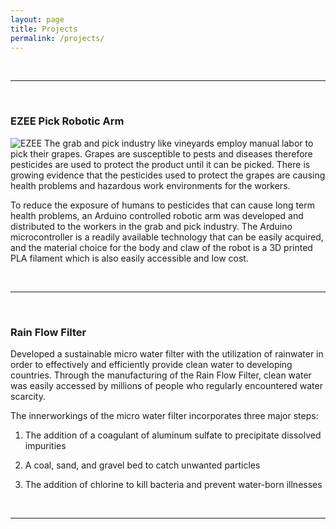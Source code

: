 ```yaml
---
layout: page
title: Projects
permalink: /projects/
---
```



<br>
<hr/>
<br>

### EZEE Pick Robotic Arm 

![EZEE](/assets/images/EZRA.jpg)
The grab and pick industry like vineyards employ manual labor to pick their grapes. Grapes are susceptible to pests and diseases therefore pesticides are used to protect the product until it can be picked. There is growing evidence that the pesticides used to protect the grapes are causing health problems and hazardous work environments for the workers. 

 

To reduce the exposure of humans to pesticides that can cause long term health problems, an Arduino controlled robotic arm was developed and distributed to the workers in the grab and pick industry. The Arduino microcontroller is a readily available technology that can be easily acquired, and the material choice for the body and claw of the robot is a 3D printed PLA filament which is also easily accessible and low cost. 



<br>
<hr/>
<br>

### Rain Flow Filter 

Developed a sustainable micro water filter with the utilization of rainwater in order to effectively and efficiently provide clean water to developing countries. Through the manufacturing of the Rain Flow Filter, clean water was easily accessed by millions of people who regularly encountered water scarcity.  

 

The innerworkings of the micro water filter incorporates three major steps: 

  1. The addition of a coagulant of aluminum sulfate to precipitate dissolved impurities 

  2. A coal, sand, and gravel bed to catch unwanted particles 

  3. The addition of chlorine to kill bacteria and prevent water-born illnesses 

<br>
<hr/>
<br>
